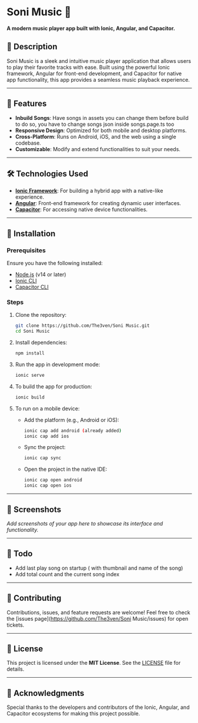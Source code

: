 # Soni Music 🎵  
**A modern music player app built with Ionic, Angular, and Capacitor.**

## 📖 Description  
Soni Music is a sleek and intuitive music player application that allows users to play their favorite tracks with ease. Built using the powerful Ionic framework, Angular for front-end development, and Capacitor for native app functionality, this app provides a seamless music playback experience.

---

## 🚀 Features  
- **Inbuild Songs**: Have songs in assets you can change them before build to do so, you have to change songs json inside songs.page.ts too
- **Responsive Design**: Optimized for both mobile and desktop platforms.  
- **Cross-Platform**: Runs on Android, iOS, and the web using a single codebase.  
- **Customizable**: Modify and extend functionalities to suit your needs.  

---

## 🛠️ Technologies Used  
- **[Ionic Framework](https://ionicframework.com/)**: For building a hybrid app with a native-like experience.  
- **[Angular](https://angular.io/)**: Front-end framework for creating dynamic user interfaces.  
- **[Capacitor](https://capacitorjs.com/)**: For accessing native device functionalities.  

---

## 🔧 Installation  

### Prerequisites  
Ensure you have the following installed:  
- [Node.js](https://nodejs.org/) (v14 or later)  
- [Ionic CLI](https://ionicframework.com/docs/cli)  
- [Capacitor CLI](https://capacitorjs.com/docs/getting-started)  

### Steps  
1. Clone the repository:  
   ```bash
   git clone https://github.com/The3ven/Soni Music.git
   cd Soni Music
   ```  

2. Install dependencies:  
   ```bash
   npm install
   ```  

3. Run the app in development mode:  
   ```bash
   ionic serve
   ```  

4. To build the app for production:  
   ```bash
   ionic build
   ```  

5. To run on a mobile device:  
   - Add the platform (e.g., Android or iOS):  
     ```bash
     ionic cap add android (already added)
     ionic cap add ios
     ```  
   - Sync the project:  
     ```bash
     ionic cap sync
     ```  
   - Open the project in the native IDE:  
     ```bash
     ionic cap open android
     ionic cap open ios
     ```  

---

## 📸 Screenshots  
*Add screenshots of your app here to showcase its interface and functionality.*  

---

## 🔨 Todo
- Add last play song on startup ( with thumbnail and name of the song)
- Add total count and the current song index


---

## 🤝 Contributing  
Contributions, issues, and feature requests are welcome! Feel free to check the [issues page](https://github.com/The3ven/Soni Music/issues) for open tickets.  

---

## 📝 License  
This project is licensed under the **MIT License**. See the [LICENSE](LICENSE) file for details.  

---

## 🙌 Acknowledgments  
Special thanks to the developers and contributors of the Ionic, Angular, and Capacitor ecosystems for making this project possible.